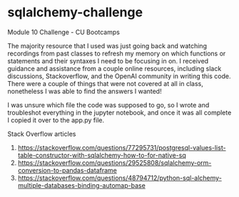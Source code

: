 # sqlalchemy-challenge
Module 10 Challenge - CU Bootcamps

The majority resource that I used was just going back and watching recordings from past classes to refresh my memory on which functions or statements and their syntaxes I need to be focusing in on. I received guidance and assistance from a couple online resources, including slack discussions, Stackoverflow, and the OpenAI community in writing this code. There were a couple of things that were not covered at all in class, nonetheless I was able to find the answers I wanted!

I was unsure which file the code was supposed to go, so I wrote and troubleshot everything in the jupyter notebook, and once it was all complete I copied it over to the app.py file.

Stack Overflow articles
1. https://stackoverflow.com/questions/77295731/postgresql-values-list-table-constructor-with-sqlalchemy-how-to-for-native-sq
2. https://stackoverflow.com/questions/29525808/sqlalchemy-orm-conversion-to-pandas-dataframe
3. https://stackoverflow.com/questions/48794712/python-sql-alchemy-multiple-databases-binding-automap-base